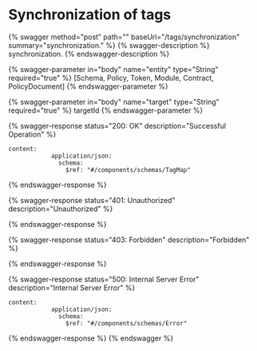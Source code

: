 # Synchronization of tags

{% swagger method="post" path="" baseUrl="/tags/synchronization" summary="synchronization." %}
{% swagger-description %}
synchronization.
{% endswagger-description %}

{% swagger-parameter in="body" name="entity" type="String" required="true" %}
\[Schema, Policy, Token, Module, Contract, PolicyDocument]
{% endswagger-parameter %}

{% swagger-parameter in="body" name="target" type="String" required="true" %}
targetId
{% endswagger-parameter %}

{% swagger-response status="200: OK" description="Successful Operation" %}
```
content:
            application/json:
              schema:
                $ref: "#/components/schemas/TagMap"
```
{% endswagger-response %}

{% swagger-response status="401: Unauthorized" description="Unauthorized" %}

{% endswagger-response %}

{% swagger-response status="403: Forbidden" description="Forbidden" %}

{% endswagger-response %}

{% swagger-response status="500: Internal Server Error" description="Internal Server Error" %}
```
content:
            application/json:
              schema:
                $ref: "#/components/schemas/Error"
```
{% endswagger-response %}
{% endswagger %}
